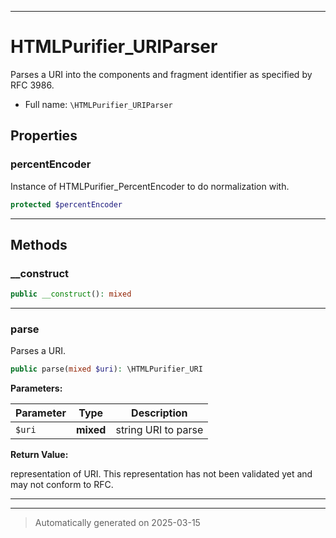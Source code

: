 ***

# HTMLPurifier_URIParser

Parses a URI into the components and fragment identifier as specified
by RFC 3986.



* Full name: `\HTMLPurifier_URIParser`



## Properties


### percentEncoder

Instance of HTMLPurifier_PercentEncoder to do normalization with.

```php
protected $percentEncoder
```






***

## Methods


### __construct



```php
public __construct(): mixed
```












***

### parse

Parses a URI.

```php
public parse(mixed $uri): \HTMLPurifier_URI
```








**Parameters:**

| Parameter | Type | Description |
|-----------|------|-------------|
| `$uri` | **mixed** | string URI to parse |


**Return Value:**

representation of URI. This representation has
not been validated yet and may not conform to RFC.




***


***
> Automatically generated on 2025-03-15
